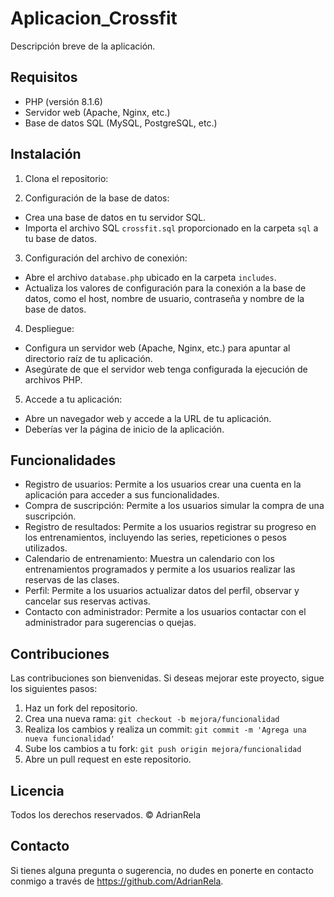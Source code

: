 # Aplicacion_Crossfit

Descripción breve de la aplicación.

## Requisitos

- PHP (versión 8.1.6)
- Servidor web (Apache, Nginx, etc.)
- Base de datos SQL (MySQL, PostgreSQL, etc.)

## Instalación

1. Clona el repositorio:

2. Configuración de la base de datos:

- Crea una base de datos en tu servidor SQL.
- Importa el archivo SQL `crossfit.sql` proporcionado en la carpeta `sql` a tu base de datos.

3. Configuración del archivo de conexión:

- Abre el archivo `database.php` ubicado en la carpeta `includes`.
- Actualiza los valores de configuración para la conexión a la base de datos, como el host, nombre de usuario, contraseña y nombre de la base de datos.

4. Despliegue:

- Configura un servidor web (Apache, Nginx, etc.) para apuntar al directorio raíz de tu aplicación.
- Asegúrate de que el servidor web tenga configurada la ejecución de archivos PHP.

5. Accede a tu aplicación:

- Abre un navegador web y accede a la URL de tu aplicación.
- Deberías ver la página de inicio de la aplicación.

## Funcionalidades

- Registro de usuarios: Permite a los usuarios crear una cuenta en la aplicación para acceder a sus funcionalidades.
- Compra de suscripción: Permite a los usuarios simular la compra de una suscripción.
- Registro de resultados: Permite a los usuarios registrar su progreso en los entrenamientos, incluyendo las series, repeticiones o pesos utilizados.
- Calendario de entrenamiento: Muestra un calendario con los entrenamientos programados y permite a los usuarios realizar las reservas de las clases.
- Perfil: Permite a los usuarios actualizar datos del perfil, observar y cancelar sus reservas activas.
- Contacto con administrador: Permite a los usuarios contactar con el administrador para sugerencias o quejas.

## Contribuciones

Las contribuciones son bienvenidas. Si deseas mejorar este proyecto, sigue los siguientes pasos:

1. Haz un fork del repositorio.
2. Crea una nueva rama: `git checkout -b mejora/funcionalidad`
3. Realiza los cambios y realiza un commit: `git commit -m 'Agrega una nueva funcionalidad'`
4. Sube los cambios a tu fork: `git push origin mejora/funcionalidad`
5. Abre un pull request en este repositorio.

## Licencia

Todos los derechos reservados. © AdrianRela

## Contacto

Si tienes alguna pregunta o sugerencia, no dudes en ponerte en contacto conmigo a través de https://github.com/AdrianRela.
